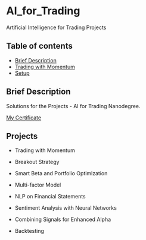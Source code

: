 # AI_for_Trading
 Artificial Intelligence for Trading Projects

## Table of contents
* [Brief Description](#brief-description)
* [Trading with Momentum](#trading-momentum)
* [Setup](#setup)

## Brief Description

Solutions for the Projects - AI for Trading Nanodegree.

[My Certificate](https://confirm.udacity.com/KZ9E4ZVH)

## Projects

* Trading with Momentum

* Breakout Strategy

* Smart Beta and Portfolio Optimization

* Multi-factor Model

* NLP on Financial Statements

* Sentiment Analysis with Neural Networks

* Combining Signals for Enhanced Alpha

* Backtesting